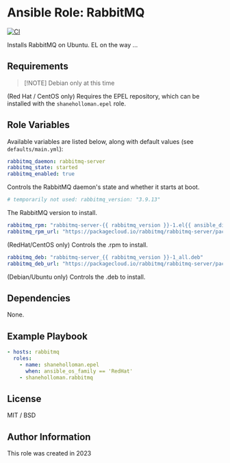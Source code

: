 # Ansible Role: RabbitMQ

[![CI](https://github.com/shaneholloman/ansible-role-rabbitmq/actions/workflows/ci.yml/badge.svg)](https://github.com/shaneholloman/ansible-role-rabbitmq/actions/workflows/ci.yml)

Installs RabbitMQ on Ubuntu. EL on the way ...

## Requirements

> [!NOTE] Debian only at this time

(Red Hat / CentOS only) Requires the EPEL repository, which can be installed with the `shaneholloman.epel` role.

## Role Variables

Available variables are listed below, along with default values (see `defaults/main.yml`):

```yml
rabbitmq_daemon: rabbitmq-server
rabbitmq_state: started
rabbitmq_enabled: true
```

Controls the RabbitMQ daemon's state and whether it starts at boot.

```yml
# temporarily not used: rabbitmq_version: "3.9.13"
```

The RabbitMQ version to install.

```yml
rabbitmq_rpm: "rabbitmq-server-{{ rabbitmq_version }}-1.el{{ ansible_distribution_major_version }}.noarch.rpm"
rabbitmq_rpm_url: "https://packagecloud.io/rabbitmq/rabbitmq-server/packages/el/{{ ansible_distribution_major_version }}/{{ rabbitmq_rpm }}/download"
```

(RedHat/CentOS only) Controls the .rpm to install.

```yml
rabbitmq_deb: "rabbitmq-server_{{ rabbitmq_version }}-1_all.deb"
rabbitmq_deb_url: "https://packagecloud.io/rabbitmq/rabbitmq-server/packages/{{ ansible_distribution | lower }}/{{ ansible_distribution_release }}/{{ rabbitmq_deb }}/download"
```

(Debian/Ubuntu only) Controls the .deb to install.

## Dependencies

None.

## Example Playbook

```yml
- hosts: rabbitmq
  roles:
    - name: shaneholloman.epel
      when: ansible_os_family == 'RedHat'
    - shaneholloman.rabbitmq
```

## License

MIT / BSD

## Author Information

This role was created in 2023
